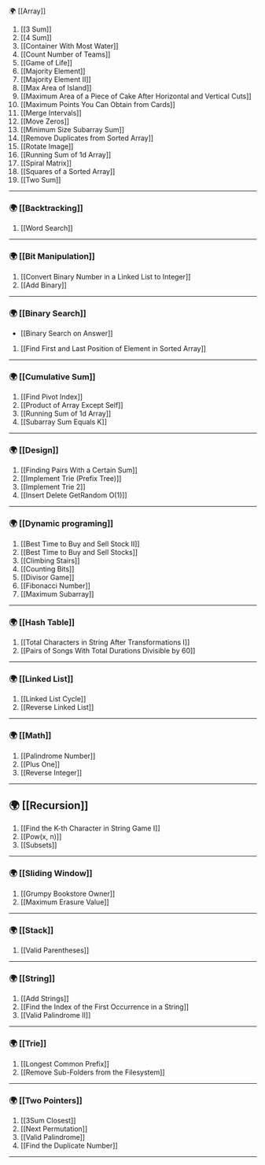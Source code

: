  🌍 [[Array]]
1. [[3 Sum]]
2. [[4 Sum]]
3. [[Container With Most Water]]
4. [[Count Number of Teams]]
5. [[Game of Life]]
6. [[Majority Element]]
7. [[Majority Element II]] 
8. [[Max Area of Island]]
9. [[Maximum Area of a Piece of Cake After Horizontal and Vertical Cuts]]
10. [[Maximum Points You Can Obtain from Cards]]
11. [[Merge Intervals]]
12. [[Move Zeros]]
13. [[Minimum Size Subarray Sum]]
14. [[Remove Duplicates from Sorted Array]]
15. [[Rotate Image]]
16. [[Running Sum of 1d Array]]
17. [[Spiral Matrix]]
18. [[Squares of a Sorted Array]]
19. [[Two Sum]]
--- 
### 🌍 [[Backtracking]]

1.  [[Word Search]]
--- 
### 🌍 [[Bit Manipulation]]

1. [[Convert Binary Number in a Linked List to Integer]]
2. [[Add Binary]]

--- 
### 🌍 [[Binary Search]]

- [[Binary Search on Answer]]
1. [[Find First and Last Position of Element in Sorted Array]]
--- 
### 🌍 [[Cumulative Sum]]

1. [[Find Pivot Index]]
2. [[Product of Array Except Self]]
3. [[Running Sum of 1d Array]]
4. [[Subarray Sum Equals K]]
---
### 🌍 [[Design]]

1. [[Finding Pairs With a Certain Sum]]
2. [[Implement Trie (Prefix Tree)]]
3. [[Implement Trie 2]]
4. [[Insert Delete GetRandom O(1)]]
---
### 🌍 [[Dynamic programing]]

1. [[Best Time to Buy and Sell Stock II]]
2. [[Best Time to Buy and Sell Stocks]]
3. [[Climbing Stairs]]
4. [[Counting Bits]]
5. [[Divisor Game]]
6. [[Fibonacci Number]]
7. [[Maximum Subarray]]
--- 
### 🌍 [[Hash Table]]

1. [[Total Characters in String After Transformations I]]
2. [[Pairs of Songs With Total Durations Divisible by 60]]
--- 
### 🌍 [[Linked List]]

1. [[Linked List Cycle]]
2. [[Reverse Linked List]]
---
### 🌍 [[Math]]

1. [[Palindrome Number]]
2. [[Plus One]]
3. [[Reverse Integer]]

---
## 🌍 [[Recursion]]

1. [[Find the K-th Character in String Game I]]
2. [[Pow(x, n)]]
3. [[Subsets]]
---
### 🌍 [[Sliding Window]]

1. [[Grumpy Bookstore Owner]]
2. [[Maximum Erasure Value]]
---
### 🌍 [[Stack]]

1. [[Valid Parentheses]]
---
### 🌍 [[String]]

1. [[Add Strings]]
2. [[Find the Index of the First Occurrence in a String]]
3. [[Valid Palindrome II]]
---
### 🌍 [[Trie]]

1. [[Longest Common Prefix]]
2. [[Remove Sub-Folders from the Filesystem]]
---

### 🌍 [[Two Pointers]]

1. [[3Sum Closest]]
2. [[Next Permutation]]
3. [[Valid Palindrome]]
4. [[Find the Duplicate Number]]
---